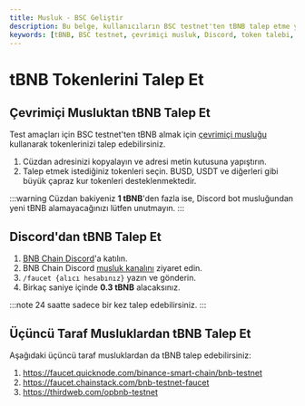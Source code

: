 ```yaml
---
title: Musluk - BSC Geliştir
description: Bu belge, kullanıcıların BSC testnet'ten tBNB talep etme yöntemlerini detaylı bir şekilde açıklamaktadır. Hem çevrimiçi musluklar hem de Discord üzerinden nasıl token alınacağı hakkında bilgi verilmektedir.
keywords: [tBNB, BSC testnet, çevrimiçi musluk, Discord, token talebi, üçüncü taraf musluk]
---
```


# tBNB Tokenlerini Talep Et

## Çevrimiçi Musluktan tBNB Talep Et

Test amaçları için BSC testnet'ten tBNB almak için [çevrimiçi musluğu](https://www.bnbchain.org/en/testnet-faucet) kullanarak tokenlerinizi talep edebilirsiniz.

1. Cüzdan adresinizi kopyalayın ve adresi metin kutusuna yapıştırın.
2. Talep etmek istediğiniz tokenleri seçin. BUSD, USDT ve diğerleri gibi büyük çapraz kur tokenleri desteklenmektedir.

:::warning
Cüzdan bakiyeniz **1 tBNB**'den fazla ise, Discord bot musluğundan yeni tBNB alamayacağınızı lütfen unutmayın.
:::

## Discord'dan tBNB Talep Et
1. [BNB Chain Discord](https://discord.com/invite/bnbchain)'a katılın.
2. BNB Chain Discord [musluk kanalını](https://discord.com/channels/789402563035660308/1099937267021250560) ziyaret edin.
3. `/faucet {alıcı hesabınız}` yazın ve gönderin.
4. Birkaç saniye içinde **0.3 tBNB** alacaksınız.

:::note
24 saatte sadece bir kez talep edebilirsiniz.
:::

## Üçüncü Taraf Musluklardan tBNB Talep Et
Aşağıdaki üçüncü taraf musluklardan da tBNB talep edebilirsiniz:

1. https://faucet.quicknode.com/binance-smart-chain/bnb-testnet
2. https://faucet.chainstack.com/bnb-testnet-faucet
3. https://thirdweb.com/opbnb-testnet
